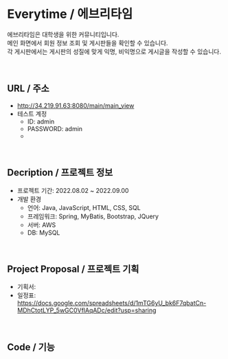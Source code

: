 # Everytime / 에브리타임

에브리타임은 대학생을 위한 커뮤니티입니다.   
메인 화면에서 회원 정보 조회 및 게시판들을 확인할 수 있습니다.   
각 게시판에서는 게시판의 성질에 맞게 익명, 비익명으로 게시글을 작성할 수 있습니다.   

<br>

## URL / 주소
- http://34.219.91.63:8080/main/main_view
- 테스트 계정
  - ID: admin
  - PASSWORD: admin
  - 
<br>

## Decription / 프로젝트 정보
- 프로젝트 기간: 2022.08.02 ~ 2022.09.00
- 개발 환경
  - 언어: Java, JavaScript, HTML, CSS, SQL
  - 프레임워크: Spring, MyBatis, Bootstrap, JQuery
  - 서버: AWS
  - DB: MySQL

<br>

## Project Proposal / 프로젝트 기획
- 기획서: 
- 일정표: https://docs.google.com/spreadsheets/d/1mTG6yU_bk6F7qbatCn-MDhCtotLYP_5wGC0VflAqADc/edit?usp=sharing 

<br>

## Code / 기능
